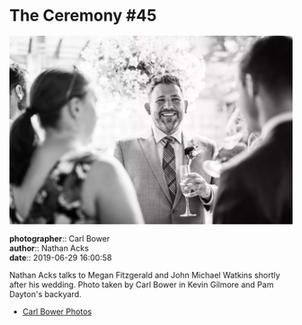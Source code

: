 # The Ceremony #45

![Nathan Acks talks to Megan Fitzgerald and John Michael Watkins](assets/2019-06-29-set-1-the-ceremony-45.webp)

**photographer**:: Carl Bower  
**author**:: Nathan Acks  
**date**:: 2019-06-29 16:00:58

Nathan Acks talks to Megan Fitzgerald and John Michael Watkins shortly after his wedding. Photo taken by Carl Bower in Kevin Gilmore and Pam Dayton's backyard.

* [Carl Bower Photos](https://carlbowerphotos.com)
